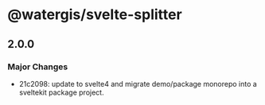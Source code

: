 # @watergis/svelte-splitter

## 2.0.0

### Major Changes

- 21c2098: update to svelte4 and migrate demo/package monorepo into a sveltekit package project.
